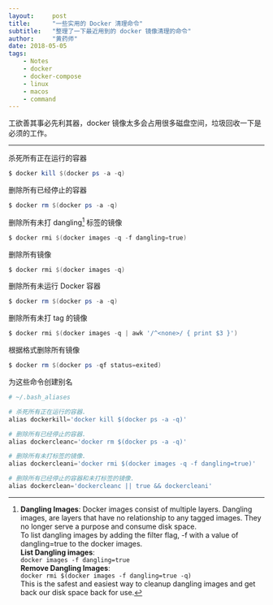 ```yaml
---
layout:     post
title:      "一些实用的 Docker 清理命令"
subtitle:   "整理了一下最近用到的 docker 镜像清理的命令"
author:     "黄药师"
date: 2018-05-05
tags:
    - Notes
    - docker
    - docker-compose
    - linux
    - macos
    - command
---
```


工欲善其事必先利其器，docker 镜像太多会占用很多磁盘空间，垃圾回收一下是必须的工作。

---


杀死所有正在运行的容器

```powershell
$ docker kill $(docker ps -a -q)
```
删除所有已经停止的容器

```powershell
$ docker rm $(docker ps -a -q)
```

删除所有未打 dangling[^dangling] 标签的镜像

```powershell
$ docker rmi $(docker images -q -f dangling=true)
```

删除所有镜像

```powershell
$ docker rmi $(docker images -q)
```

删除所有未运行 Docker 容器

```powershell
$ docker rm $(docker ps -a -q)
```

删除所有未打 tag 的镜像

```powershell
$ docker rmi $(docker images -q | awk '/^<none>/ { print $3 }')
```

根据格式删除所有镜像

```powershell
$ docker rm $(docker ps -qf status=exited)
```
为这些命令创建别名

```powershell
# ~/.bash_aliases

# 杀死所有正在运行的容器.
alias dockerkill='docker kill $(docker ps -a -q)'

# 删除所有已经停止的容器.
alias dockercleanc='docker rm $(docker ps -a -q)'

# 删除所有未打标签的镜像.
alias dockercleani='docker rmi $(docker images -q -f dangling=true)'

# 删除所有已经停止的容器和未打标签的镜像.
alias dockerclean='dockercleanc || true && dockercleani'
```


[^dangling]: **Dangling Images**: Docker images consist of multiple layers. Dangling images, are layers that have no relationship to any tagged images. They no longer serve a purpose and consume disk space.  
To list dangling images by adding the filter flag, -f with a value of dangling=true to the docker images.   
**List Dangling images**:   
`docker images -f dangling=true`  
**Remove Dangling Images**:   
`docker rmi $(docker images -f dangling=true -q)`   
This is the safest and easiest way to cleanup dangling images and get back our disk space back for use. 